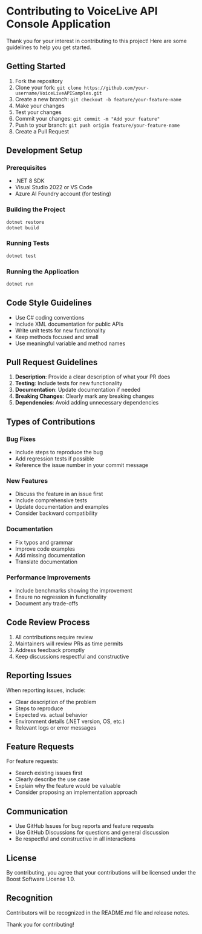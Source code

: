 # Contributing to VoiceLive API Console Application

Thank you for your interest in contributing to this project! Here are some guidelines to help you get started.

## Getting Started

1. Fork the repository
2. Clone your fork: `git clone https://github.com/your-username/VoiceLiveAPISamples.git`
3. Create a new branch: `git checkout -b feature/your-feature-name`
4. Make your changes
5. Test your changes
6. Commit your changes: `git commit -m "Add your feature"`
7. Push to your branch: `git push origin feature/your-feature-name`
8. Create a Pull Request

## Development Setup

### Prerequisites
- .NET 8 SDK
- Visual Studio 2022 or VS Code
- Azure AI Foundry account (for testing)

### Building the Project
```bash
dotnet restore
dotnet build
```

### Running Tests
```bash
dotnet test
```

### Running the Application
```bash
dotnet run
```

## Code Style Guidelines

- Use C# coding conventions
- Include XML documentation for public APIs
- Write unit tests for new functionality
- Keep methods focused and small
- Use meaningful variable and method names

## Pull Request Guidelines

1. **Description**: Provide a clear description of what your PR does
2. **Testing**: Include tests for new functionality
3. **Documentation**: Update documentation if needed
4. **Breaking Changes**: Clearly mark any breaking changes
5. **Dependencies**: Avoid adding unnecessary dependencies

## Types of Contributions

### Bug Fixes
- Include steps to reproduce the bug
- Add regression tests if possible
- Reference the issue number in your commit message

### New Features
- Discuss the feature in an issue first
- Include comprehensive tests
- Update documentation and examples
- Consider backward compatibility

### Documentation
- Fix typos and grammar
- Improve code examples
- Add missing documentation
- Translate documentation

### Performance Improvements
- Include benchmarks showing the improvement
- Ensure no regression in functionality
- Document any trade-offs

## Code Review Process

1. All contributions require review
2. Maintainers will review PRs as time permits
3. Address feedback promptly
4. Keep discussions respectful and constructive

## Reporting Issues

When reporting issues, include:
- Clear description of the problem
- Steps to reproduce
- Expected vs. actual behavior
- Environment details (.NET version, OS, etc.)
- Relevant logs or error messages

## Feature Requests

For feature requests:
- Search existing issues first
- Clearly describe the use case
- Explain why the feature would be valuable
- Consider proposing an implementation approach

## Communication

- Use GitHub Issues for bug reports and feature requests
- Use GitHub Discussions for questions and general discussion
- Be respectful and constructive in all interactions

## License

By contributing, you agree that your contributions will be licensed under the Boost Software License 1.0.

## Recognition

Contributors will be recognized in the README.md file and release notes.

Thank you for contributing!